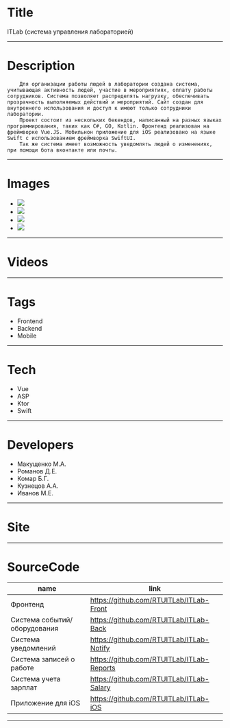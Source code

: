 # Title
ITLab (система управления лабораторией)

---

# Description

		Для организации работы людей в лаборатории создана система, учитывающая активность людей, участие в мероприятиях, оплату работы сотрудников. Система позволяет распределять нагрузку, обеспечивать прозрачность выполняемых действий и мероприятий. Сайт создан для внутреннего использования и доступ к имеют только сотрудники лаборатории.
		Проект состоит из нескольких бекендов, написанный на разных языках программирования, таких как C#, GO, Kotlin. Фронтенд реализован на фреймворке Vue.JS. Мобильнон приложение для iOS реализовано на языке Swift с использованием фреймворка SwiftUI.
		Так же система имеет возможность уведомлять людей о изменениях, при помощи бота вконтакте или почты.
---

# Images
* ![](https://files.rtuitlab.ru/landing_src/rtuitlab/1.png)
* ![](https://files.rtuitlab.ru/landing_src/rtuitlab/2.png)
* ![](https://files.rtuitlab.ru/landing_src/rtuitlab/ios_1.PNG)
* ![](https://files.rtuitlab.ru/landing_src/rtuitlab/ios_2.PNG)
---

# Videos

---

# Tags
* Frontend
* Backend
* Mobile
---
# Tech
* Vue
* ASP
* Ktor
* Swift
---
# Developers
* Макущенко М.А.
* Романов Д.Е.
* Комар Б.Г.
* Кузнецов А.А.
* Иванов М.Е.
---
# Site
---
# SourceCode
| name                         | link                                      |
| ---------------------------- | ----------------------------------------- |
| Фронтенд                     | https://github.com/RTUITLab/ITLab-Front   |
| Система событий/оборудования | https://github.com/RTUITLab/ITLab-Back    |
| Система уведомлений          | https://github.com/RTUITLab/ITLab-Notify  |
| Система записей о работе     | https://github.com/RTUITLab/ITLab-Reports |
| Система учета зарплат        | https://github.com/RTUITLab/ITLab-Salary  |
| Приложение для iOS           | https://github.com/RTUITLab/ITLab-iOS     |

---
